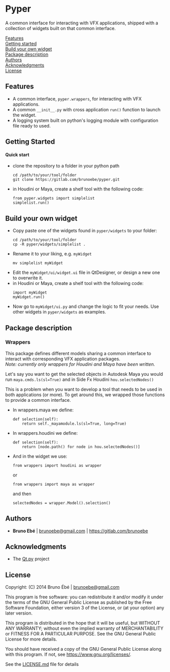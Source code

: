 # Pyper

A common interface for interacting with VFX applications, shipped with a collection of widgets built on that common interface.

[Features](#features)  
[Getting started](#getting-started)  
[Build your own widget](#build-your-own-widget)  
[Package description](#package-description)  
[Authors](#authors)  
[Acknowledgments](#acknowledgments)  
[License](#license)  

## Features
- A common interface, `pyper.wrappers`, for interacting with VFX applications.
- A common `__init__.py` with cross application `run()` function to launch the widget.
- A logging system built on python's logging module with configuration file ready to used.

## Getting Started
#### Quick start 
- clone the repository to a folder in your python path
  ```
  cd /path/to/your/tool/folder
  git clone https://gitlab.com/brunoebe/pyper.git
  ```
- in Houdini or Maya, create a shelf tool with the following code:
  ```
  from pyper.widgets import simplelist
  simplelist.run()
  ```

## Build your own widget
- Copy paste one of the widgets found in `pyper/widgets` to your folder:
  ```
  cd /path/to/your/tool/folder
  cp -R pyper/widgets/simplelist .
  ```
- Rename it to your liking, e.g. `myWidget`
  ```
  mv simplelist myWidget
  ```
- Edit  the `myWidget/ui/widget.ui` file in QtDesigner, or design a new one to overwrite it.
- in Houdini or Maya, create a shelf tool with the following code:
  ```
  import myWidget
  myWidget.run()
  ```
- Now go to `myWidget/ui.py` and change the logic to fit your needs. Use other widgets in `pyper/widgets` as examples.  

## Package description
### Wrappers
This package defines different models sharing a common interface to interact with corresponding VFX application packages.  
*Note: currently only wrappers for Houdini and Maya have been written.*

Let's say you want to get the selected objects
in Autodesk Maya you would run `maya.cmds.ls(sl=True)`
and in Side Fx Houdini `hou.selectedNodes()`

This is a problem when you want to develop a tool that needs to be used in both applications (or more).  To get around this, we wrapped those functions to provide a common interface.  

- In wrappers.maya we define:
  ```
  def selection(self):
      return self._mayamodule.ls(sl=True, long=True)
  ```

- In wrappers.houdini we define:
  ```
  def selection(self):
      return [node.path() for node in hou.selectedNodes()]
  ```

- And in the widget we use:
  ```
  from wrappers import houdini as wrapper
  ```
  or 
  ```
  from wrappers import maya as wrapper
  ```
  and then
  ```
  selectedNodes = wrapper.Model().selection()
  ```

<!-- ## Contributing

Please read CONTRIBUTING.md for details on our code of conduct, and the process for submitting pull requests to us. -->

## Authors

* **Bruno Ebé** | brunoebe@gmail.com | https://gitlab.com/brunoebe

<!-- See also the list of [contributors](https://gitlab.com/your/project/contributors) who participated in this project. -->

## Acknowledgments

* The [Qt.py](https://github.com/mottosso/Qt.py) project

## License

Copyright: (C) 2014 Bruno Ébé | brunoebe@gmail.com

This program is free software: you can redistribute it and/or modify
it under the terms of the GNU General Public License as published by
the Free Software Foundation, either version 3 of the License, or
(at your option) any later version.

This program is distributed in the hope that it will be useful,
but WITHOUT ANY WARRANTY; without even the implied warranty of
MERCHANTABILITY or FITNESS FOR A PARTICULAR PURPOSE.  See the
GNU General Public License for more details.

You should have received a copy of the GNU General Public License
along with this program.  If not, see <https://www.gnu.org/licenses/>.

See the [LICENSE.md](LICENSE.md) file for details

